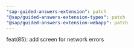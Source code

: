 ```yaml
---
"sap-guided-answers-extension": patch
"@sap/guided-answers-extension-types": patch
"@sap/guided-answers-extension-webapp": patch
---
```


feat(85): add screen for network errors
